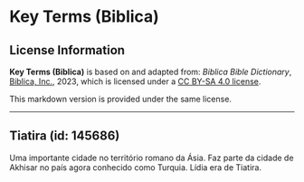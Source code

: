 # Key Terms (Biblica)

## License Information

**Key Terms (Biblica)** is based on and adapted from: _Biblica Bible Dictionary_, [Biblica, Inc.](https://www.biblica.com/), 2023, which is licensed under a [CC BY-SA 4.0 license](https://creativecommons.org/licenses/by-sa/4.0/legalcode.en).

This markdown version is provided under the same license.



--------------------------------

## Tiatira (id: 145686)

Uma importante cidade no território romano da Ásia. Faz parte da cidade de Akhisar no país agora conhecido como Turquia. Lídia era de Tiatira.


